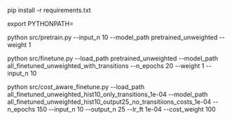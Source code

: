 pip install -r requirements.txt

export PYTHONPATH=<path to parent directory>

python src/pretrain.py --input_n 10 --model_path pretrained_unweighted --weight 1

python src/finetune.py --load_path pretrained_unweighted --model_path all_finetuned_unweighted_with_transitions --n_epochs 20 --weight 1 --input_n 10

python src/cost_aware_finetune.py --load_path all_finetuned_unweighted_hist10_only_transitions_1e-04 --model_path all_finetuned_unweighted_hist10_output25_no_transitiions_costs_1e-04 --n_epochs 150 --input_n 10 --output_n 25 --lr_ft 1e-04 --cost_weight 100